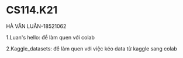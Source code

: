 # CS114.K21
HÀ VĂN LUÂN-18521062


  1.Luan's hello: để làm quen với colab
  
  2.Kaggle_datasets: để làm quen với việc kéo data từ kaggle sang colab 
